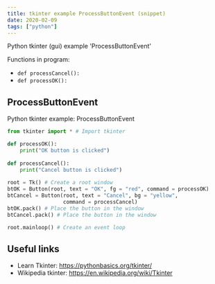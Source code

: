 ```yaml
---
title: tkinter example ProcessButtonEvent (snippet)
date: 2020-02-09
tags: ["python"]
---
```

Python tkinter (gui) example 'ProcessButtonEvent'

Functions in program: 
* `def processCancel():`
* `def processOK():`

## ProcessButtonEvent

Python tkinter example: ProcessButtonEvent

```python
from tkinter import * # Import tkinter

def processOK():
    print("OK button is clicked")
 
def processCancel():
    print("Cancel button is clicked")
    
root = Tk() # Create a root window
btOK = Button(root, text = "OK", fg = "red", command = processOK) 
btCancel = Button(root, text = "Cancel", bg = "yellow", 
                  command = processCancel) 
btOK.pack() # Place the button in the window
btCancel.pack() # Place the button in the window

root.mainloop() # Create an event loop

```

## Useful links

- Learn Tkinter: https://pythonbasics.org/tkinter/
- Wikipedia tkinter: https://en.wikipedia.org/wiki/Tkinter
